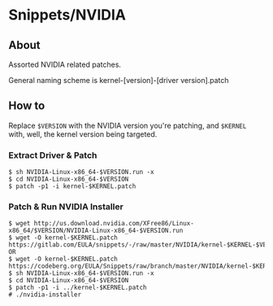 # Snippets/NVIDIA

## About
Assorted NVIDIA related patches.

General naming scheme is kernel-[version]-[driver version].patch

## How to
Replace `$VERSION` with the NVIDIA version you're patching, and `$KERNEL` with, well, the kernel version being targeted.

### Extract Driver & Patch
```raw
$ sh NVIDIA-Linux-x86_64-$VERSION.run -x
$ cd NVIDIA-Linux-x86_64-$VERSION
$ patch -p1 -i kernel-$KERNEL.patch
```

### Patch & Run NVIDIA Installer
```raw
$ wget http://us.download.nvidia.com/XFree86/Linux-x86_64/$VERSION/NVIDIA-Linux-x86_64-$VERSION.run
$ wget -O kernel-$KERNEL.patch https://gitlab.com/EULA/snippets/-/raw/master/NVIDIA/kernel-$KERNEL-$VERSION.patch
OR
$ wget -O kernel-$KERNEL.patch https://codeberg.org/EULA/Snippets/raw/branch/master/NVIDIA/kernel-$KERNEL-$VERSION.patch
$ sh NVIDIA-Linux-x86_64-$VERSION.run -x
$ cd NVIDIA-Linux-x86_64-$VERSION
$ patch -p1 -i ../kernel-$KERNEL.patch
# ./nvidia-installer
```
